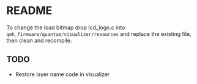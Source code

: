 # README

To change the load bitmap drop lcd_logo.c into `qmk_firmware/quantum/visualizer/resources`
and replace the existing file, then clean and recompile.

## TODO

* Restore layer name code in visualizer

